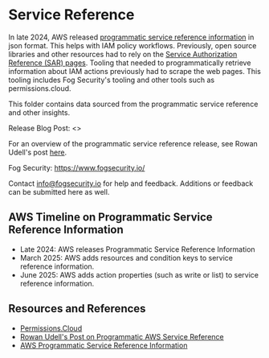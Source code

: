 # Service Reference

In late 2024, AWS released [programmatic service reference information](https://docs.aws.amazon.com/service-authorization/latest/reference/service-reference.html) in json format.  This helps with IAM policy workflows.  Previously, open source libraries and other resources had to rely on the [Service Authorization Reference (SAR) pages](https://docs.aws.amazon.com/service-authorization/latest/reference/reference_policies_actions-resources-contextkeys.html).  Tooling that needed to programmatically retrieve information about IAM actions previously had to scrape the web pages.  This tooling includes Fog Security's tooling and other tools such as permissions.cloud.

This folder contains data sourced from the programmatic service reference and other insights.

Release Blog Post: <>

For an overview of the programmatic service reference release, see Rowan Udell's post [here](https://blog.rowanudell.com/programmatic-aws-action-list/).

Fog Security: https://www.fogsecurity.io/ 

Contact info@fogsecurity.io for help and feedback. Additions or feedback can be submitted here as well.

## AWS Timeline on Programmatic Service Reference Information
- Late 2024: AWS releases Programmatic Service Reference Information
- March 2025: AWS adds resources and condition keys to service reference information.
- June 2025: AWS adds action properties (such as write or list) to service reference information.

## Resources and References

- [Permissions.Cloud](permissions.cloud)
- [Rowan Udell's Post on Programmatic AWS Service Reference](https://blog.rowanudell.com/programmatic-aws-action-list/)
- [AWS Programmatic Service Reference Information]()
